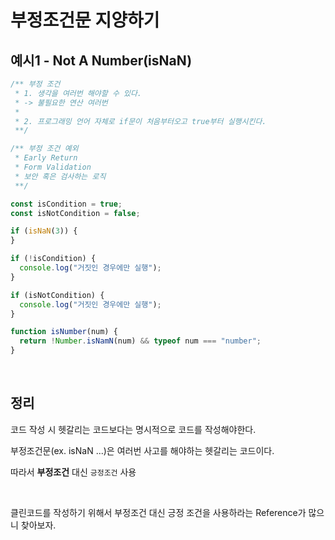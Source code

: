 # 부정조건문 지양하기

## 예시1 - Not A Number(isNaN)

```javascript
/** 부정 조건
 * 1. 생각을 여러번 해야할 수 있다.
 * -> 불필요한 연산 여러번
 *
 * 2. 프로그래밍 언어 자체로 if문이 처음부터오고 true부터 실행시킨다.
 **/

/** 부정 조건 예외
 * Early Return
 * Form Validation
 * 보안 혹은 검사하는 로직
 **/

const isCondition = true;
const isNotCondition = false;

if (isNaN(3)) {
}

if (!isCondition) {
  console.log("거짓인 경우에만 실행");
}

if (isNotCondition) {
  console.log("거짓인 경우에만 실행");
}
```

```javascript
function isNumber(num) {
  return !Number.isNamN(num) && typeof num === "number";
}
```

<br/>

## 정리

코드 작성 시 헷갈리는 코드보다는 명시적으로 코드를 작성해야한다.

부정조건문(ex. isNaN ...)은 여러번 사고를 해야하는 헷갈리는 코드이다.

따라서 **부정조건** 대신 `긍정조건` 사용

<br/>

클린코드를 작성하기 위해서 부정조건 대신 긍정 조건을 사용하라는 Reference가 많으니 찾아보자.
